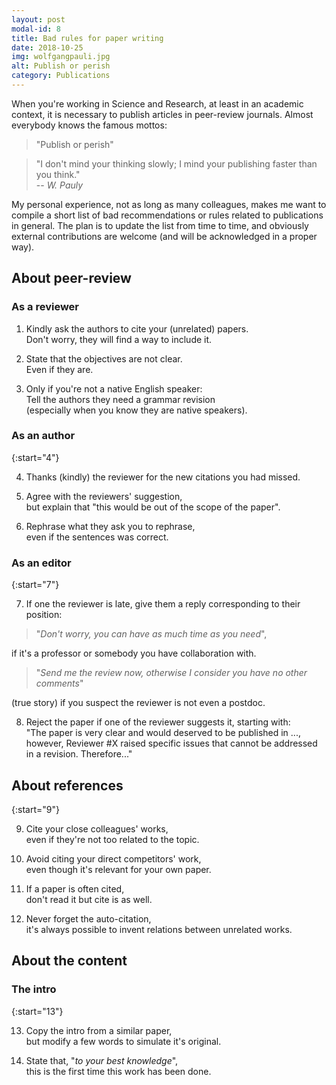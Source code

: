 ```yaml
---
layout: post
modal-id: 8
title: Bad rules for paper writing
date: 2018-10-25
img: wolfgangpauli.jpg
alt: Publish or perish  
category: Publications
---
```


When you're working in Science and Research, at least in an academic context,
it is necessary to publish articles in peer-review journals. Almost everybody knows
the famous mottos:

> "Publish or perish"

> "I don't mind your thinking slowly; I mind your publishing faster than you think."     
> -- <cite>W. Pauly</cite>

My personal experience, not as long as many colleagues, makes me want to compile
a short list of bad recommendations or rules related to publications in general.
The plan is to update the list from time to time, and obviously external contributions are
welcome (and will be acknowledged in a proper way).

## About peer-review
### As a reviewer

1. Kindly ask the authors to cite your (unrelated) papers.     
Don't worry, they will find a way to include it.

2. State that the objectives are not clear.     
Even if they are.

3. Only if you're not a native English speaker:      
Tell the authors they need a grammar revision     
(especially when you know they are native speakers).

### As an author

{:start="4"}

4. Thanks (kindly) the reviewer for the new citations you had missed.

5. Agree with the reviewers' suggestion,     
but explain that "this would be out of the scope of the paper".

6. Rephrase what they ask you to rephrase,     
even if the sentences was correct.

### As an editor

{:start="7"}

7. If one the reviewer is late, give them a reply corresponding to their position:     
> "*Don't worry, you can have as much time as you need*",
>   

if it's a professor or somebody you have
collaboration with.
> "*Send me the review now, otherwise I consider you have no other comments*"
>

(true story) if you suspect the reviewer is not even a postdoc.

8. Reject the paper if one of the reviewer suggests it, starting with:     
"The paper is very clear and would deserved to be published in ..., however, Reviewer #X
raised specific issues that cannot be addressed in a revision. Therefore..."


## About references

{:start="9"}

9. Cite your close colleagues' works,     
even if they're not too related to the topic.

10. Avoid citing your direct competitors' work,    
even though it's relevant for your own paper.

11. If a paper is often cited,      
don't read it but cite is as well.

12. Never forget the auto-citation,      
it's always possible to invent relations between unrelated works.

## About the content

### The intro

{:start="13"}

13. Copy the intro from a similar paper,    
but modify a few words to simulate it's original.

14. State that, "*to your best knowledge*",     
this is the first time this work has been done.
